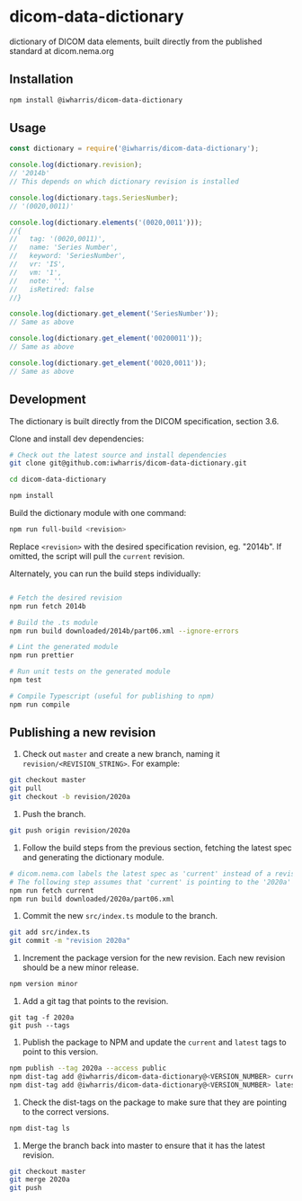 # dicom-data-dictionary

dictionary of DICOM data elements, built directly from the published standard at dicom.nema.org

## Installation

```bash
npm install @iwharris/dicom-data-dictionary
```

## Usage

```typescript
const dictionary = require('@iwharris/dicom-data-dictionary');

console.log(dictionary.revision);
// '2014b'
// This depends on which dictionary revision is installed

console.log(dictionary.tags.SeriesNumber);
// '(0020,0011)'

console.log(dictionary.elements('(0020,0011')));
//{
//   tag: '(0020,0011)',
//   name: 'Series Number',
//   keyword: 'SeriesNumber',
//   vr: 'IS',
//   vm: '1',
//   note: '',
//   isRetired: false
//}

console.log(dictionary.get_element('SeriesNumber'));
// Same as above

console.log(dictionary.get_element('00200011'));
// Same as above

console.log(dictionary.get_element('0020,0011'));
// Same as above
```

## Development

The dictionary is built directly from the DICOM specification, section 3.6.

Clone and install dev dependencies:

```bash
# Check out the latest source and install dependencies
git clone git@github.com:iwharris/dicom-data-dictionary.git

cd dicom-data-dictionary

npm install
```

Build the dictionary module with one command:

```bash
npm run full-build <revision>
```

Replace `<revision>` with the desired specification revision, eg. "2014b". If omitted, the script will pull the `current` revision.

Alternately, you can run the build steps individually:

```bash

# Fetch the desired revision
npm run fetch 2014b

# Build the .ts module
npm run build downloaded/2014b/part06.xml --ignore-errors

# Lint the generated module
npm run prettier

# Run unit tests on the generated module
npm test

# Compile Typescript (useful for publishing to npm)
npm run compile
```

## Publishing a new revision

1. Check out `master` and create a new branch, naming it `revision/<REVISION_STRING>`. For example:

```bash
git checkout master
git pull
git checkout -b revision/2020a
```

1. Push the branch.

```bash
git push origin revision/2020a
```

1. Follow the build steps from the previous section, fetching the latest spec and generating the dictionary module.

```bash
# dicom.nema.com labels the latest spec as 'current' instead of a revision string like '2020a'.
# The following step assumes that 'current' is pointing to the '2020a' revision.
npm run fetch current
npm run build downloaded/2020a/part06.xml
```

1. Commit the new `src/index.ts` module to the branch.

```bash
git add src/index.ts
git commit -m "revision 2020a"
```

1. Increment the package version for the new revision. Each new revision should be a new minor release.

```bash
npm version minor
```

1. Add a git tag that points to the revision.

```
git tag -f 2020a
git push --tags
```

1. Publish the package to NPM and update the `current` and `latest` tags to point to this version.

```bash
npm publish --tag 2020a --access public
npm dist-tag add @iwharris/dicom-data-dictionary@<VERSION_NUMBER> current
npm dist-tag add @iwharris/dicom-data-dictionary@<VERSION_NUMBER> latest
```

1. Check the dist-tags on the package to make sure that they are pointing to the correct versions.

```bash
npm dist-tag ls
```

1. Merge the branch back into master to ensure that it has the latest revision.

```bash
git checkout master
git merge 2020a
git push
```
